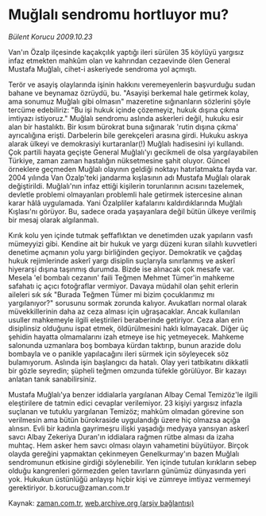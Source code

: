 # Muğlalı sendromu hortluyor mu?

*Bülent Korucu 2009.10.23*

<tr><td class="metin" colspan="2" style="padding-top: 20px; padding-left: 5px; ">Van'ın Özalp ilçesinde kaçakçılık yaptığı ileri sürülen 35 köylüyü yargısız infaz etmekten mahkûm olan ve kahrından cezaevinde ölen General Mustafa Muğlalı, cihet-i askeriyede sendroma yol açmıştı.</td></tr><tr><td class="metin" colspan="2" style="padding-top: 20px; padding-left: 5px; "><p>Terör ve asayiş olaylarında işinin hakkını veremeyenlerin başvurduğu sudan bahane ve beynamaz özrüydü, bu. "Asayişi berkemal hale getirmek kolay, ama sonumuz Muğlalı gibi olmasın" mazeretine sığınanların sözlerini şöyle tercüme edebiliriz: "Bu işi hukuk içinde çözemeyiz, hukuk dışına çıkma imtiyazı istiyoruz." Muğlalı sendromu aslında askerleri değil, hukuku esir alan bir hastalıktı. Bir kısım bürokrat buna sığınarak 'rutin dışına çıkma' ayrıcalığına erişti. Darbelerin bile gerekçeleri arasına girdi. Hukuku askıya alarak ülkeyi ve demokrasiyi kurtaranlar(!) Muğlalı hadisesini iyi kullandı. Çok partili hayata geçişte General Muğlalı'yı gecikmeli de olsa yargılayabilen Türkiye, zaman zaman hastalığın nüksetmesine şahit oluyor. Güncel örneklere geçmeden Muğlalı olayının geldiği noktayı hatırlatmakta fayda var. 2004 yılında Van Özalp'teki jandarma kışlasının adı Mustafa Muğlalı olarak değiştirildi. Muğlalı'nın infaz ettiği kişilerin torunlarının acısını tazelemek, devletle problemi olmayanları problemli hale getirmek istercesine alınan karar hâlâ uygulamada. Yani Özalpliler kafalarını kaldırdıklarında Muğlalı Kışlası'nı görüyor. Bu, sadece orada yaşayanlara değil bütün ülkeye verilmiş bir mesaj olarak algılanmalı.
<p>Kırık kolu yen içinde tutmak şeffaflıktan ve denetimden uzak yapıların vasfı mümeyyizi gibi. Kendine ait bir hukuk ve yargı düzeni kuran silahlı kuvvetleri denetime açmanın yolu yargı birliğinden geçiyor. Demokratik ve çağdaş hukuk rejimlerinde askerî yargı disiplin suçlarıyla sınırlanmış ve askerî hiyerarşi dışına taşınmış durumda. Bizde ise alınacak çok mesafe var. Mesela 'el bombalı cezanın' faili Teğmen Mehmet Tümer'in mahkeme safahatı iç açıcı fotoğraflar vermiyor. Davaya müdahil olan şehit erlerin aileleri sık sık "Burada Teğmen Tümer mi bizim çocuklarımız mı yargılanıyor?" sorusunu sormak zorunda kalıyor. Avukatları normal olarak müvekkillerinin daha az ceza alması için uğraşacaklar. Ancak kullanılan usuller mahkemeyle ilgili eleştirileri beraberinde getiriyor. Ceza alan erin disiplinsiz olduğunu ispat etmek, öldürülmesini haklı kılmayacak. Diğer üç şehidin hayatta olmamalarını izah etmeye ise hiç yetmeyecek. Mahkeme salonunda uzmanlara boş bombaya kürdan taktırıp, bunun arazide dolu bombayla ve o panikle yapılacağını ileri sürmek için söyleyecek söz bulamıyorum. Aslında işin başlangıcı da hatalı. Olay yeri tatbikatını dikkatli bir gözle seyredin; şüpheli teğmen omzunda tüfekle görülüyor. Bir kazayı anlatan tanık sanabilirsiniz.
<p>Mustafa Muğlalı'ya benzer iddialarla yargılanan Albay Cemal Temizöz'le ilgili eleştirilere de tatmin edici cevaplar verilemiyor. 23 kişiyi yargısız infazla suçlanan ve tutuklu yargılanan Temizöz; mahkûm olmadan görevine son verilmesin ama bütün bürokraside uygulandığı üzere hiç olmazsa açığa alınsın. Evli bir kadınla gayrimeşru ilişki yaşadığı medyaya yansıyan askerî savcı Albay Zekeriya Duran'ın iddialara rağmen rütbe alması da izaha muhtaç. Hem asker hem savcı olması olayın vahametini büyütüyor. Birçok olayda gereğini yapmaktan çekinmeyen Genelkurmay'ın bazen Muğlalı sendromunun etkisine girdiği söylenebilir. Yen içinde tutulan kırıkların sebep olduğu kangrenleri görmezden gelen tavırların günümüz dünyasında yeri yok. Hukukun üstünlüğü anlayışı hiçbir kişi ve zümreye imtiyaz vermemeyi gerektiriyor. b.korucu@zaman.com.tr<br/></p></p></p></td></tr>

Kaynak: [zaman.com.tr](http://zaman.com.tr/yazar.do?yazino=906623), [web.archive.org (arşiv bağlantısı)](http://web.archive.org/web/20100110052651/http://www.zaman.com.tr:80/yazar.do?yazino=906623)
